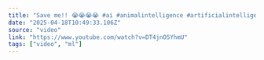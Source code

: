 ```yaml
---
title: "Save me!! 😭😭😭😭 #ai #animalintelligence #artificialintelligence #animals #cuteanimals #bunny"
date: "2025-04-18T10:49:33.106Z"
source: "video"
link: "https://www.youtube.com/watch?v=DT4jnO5YhmU"
tags: ["video", "ml"]
---
```



